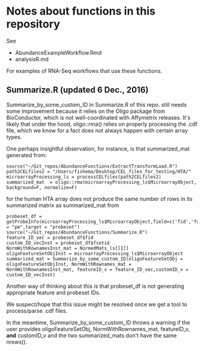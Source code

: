 # Notes about functions in this repository

See 
 * AbundanceExampleWorkflow.Rmd 
 * analysisR.md

For examples of RNA-Seq workflows that use these functions.

## Summarize.R (updated 6 Dec., 2016) 
Summarize\_by\_some\_custom\_ID in Summarize.R of this repo. still needs some improvement because it relies on the Oligo package from BioConductor, which is not well-coordinated with Affymetrix releases. It's likely that under the hood, oligo::rma() relies on properly processing the .cdf file, which we know for a fact does not always happen with certain array types.

One perhaps insightful observation, for instance, is that summarized_mat generated from:

```
source("~/Git_repos/AbundanceFunctions/ExtractTransformLoad.R")
path2CELfiles2 = "/Users/fishema/Desktop/CEL_files_for_testing/HTA/"
microarrayProcessing_ls = processCELfiles(path2CELfiles2)
summarized_mat  = oligo::rma(microarrayProcessing_ls$MicroarrayObject, background=F, normalize=F)
```

for the human HTA array does not produce the same number of rows in its summarized matrix as summarized_mat from 

```
probeset_df = getProbeInfo(microarrayProcessing_ls$MicroarrayObject,field=c('fid','fsetid'),probeType = "pm",target = "probeset")
source("~/Git_repos/AbundanceFunctions/Summarize.R")
feature_ID_vec = probeset_df$fid
custom_ID_vecInst = probeset_df$fsetid
NormWithRownamesInst_mat = NormedMats_ls[[1]]
oligoFeatureSetObjInst = microarrayProcessing_ls$MicroarrayObject
summarized_mat = Summarize_by_some_custom_ID(oligoFeatureSetObj = oligoFeatureSetObjInst, NormWithRownames_mat = NormWithRownamesInst_mat, featureID_v = feature_ID_vec,customID_v = custom_ID_vecInst)
```

Another way of thinking about this is that probeset_df is not generating appropriate feature and probeset IDs.

We suspect/hope that this issue might be resolved once we get a tool to process/parse .cdf files.

In the meantime, Summarize\_by\_some\_custom\_ID throws a warning if the user provides oligoFeatureSetObj, NormWithRownames\_mat, featureID\_v, **and** customID\_v and the two summarized_mats don't have the same nrows().
